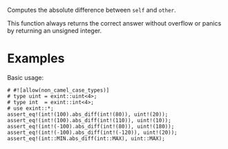 Computes the absolute difference between `self` and `other`.

This function always returns the correct answer without overflow or panics by
returning an unsigned integer.

# Examples

Basic usage:

```
# #![allow(non_camel_case_types)]
# type uint = exint::uint<4>;
# type int  = exint::int<4>;
# use exint::*;
assert_eq!(int!(100).abs_diff(int!(80)), uint!(20));
assert_eq!(int!(100).abs_diff(int!(110)), uint!(10));
assert_eq!(int!(-100).abs_diff(int!(80)), uint!(180));
assert_eq!(int!(-100).abs_diff(int!(-120)), uint!(20));
assert_eq!(int::MIN.abs_diff(int::MAX), uint::MAX);
```
